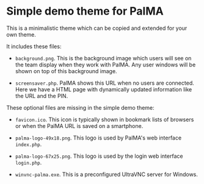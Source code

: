 Simple demo theme for PalMA
===========================

This is a minimalistic theme which can be copied and extended
for your own theme.

It includes these files:

* `background.png`.
  This is the background image which users will see on the team display
  when they work with PalMA. Any user windows will be shown on top of
  this background image.

* `screensaver.php`.
  PalMA shows this URL when no users are connected. Here we have a HTML page
  with dynamically updated information like the URL and the PIN.

These optional files are missing in the simple demo theme:

* `favicon.ico`.
  This icon is typically shown in bookmark lists of browsers or when the
  PalMA URL is saved on a smartphone.

* `palma-logo-49x18.png`.
  This logo is used by PalMA's web interface `index.php`.

* `palma-logo-67x25.png`.
  This logo is used by the login web interface `login.php`.

* `winvnc-palma.exe`.
  This is a preconfigured UltraVNC server for Windows.
